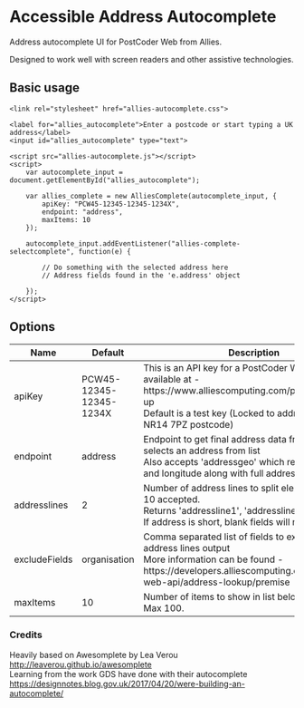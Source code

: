# Accessible Address Autocomplete

Address autocomplete UI for PostCoder Web from Allies.

Designed to work well with screen readers and other assistive technologies.

## Basic usage

```
<link rel="stylesheet" href="allies-autocomplete.css">

<label for="allies_autocomplete">Enter a postcode or start typing a UK address</label>
<input id="allies_autocomplete" type="text">

<script src="allies-autocomplete.js"></script>
<script>
    var autocomplete_input = document.getElementById("allies_autocomplete");

    var allies_complete = new AlliesComplete(autocomplete_input, {
        apiKey: "PCW45-12345-12345-1234X",
        endpoint: "address",
        maxItems: 10
    });
    
    autocomplete_input.addEventListener("allies-complete-selectcomplete", function(e) {

        // Do something with the selected address here
        // Address fields found in the 'e.address' object

    });
</script>
```

## Options

<table>
    <thead>
        <tr>
            <th>Name</th>
            <th>Default</th>
            <th>Description</th>
        </tr>
    </thead>
    <tbody>
        <tr>
            <td>apiKey</td>
            <td>PCW45-12345-12345-1234X</td>
            <td>
            This is an API key for a PostCoder Web account, available at - https://www.alliescomputing.com/postcoder/sign-up<br>
            Default is a test key (Locked to addresses in the NR14 7PZ postcode)
            </td>
        </tr>
        <tr>
            <td>endpoint</td>
            <td>address</td>
            <td>
            Endpoint to get final address data from when user selects an address from list  <br> 
            Also accepts 'addressgeo' which returns latitude and longitude along with full address
            </td>
        </tr>
        <tr>
            <td>addresslines</td>
            <td>2</td>
            <td>
            Number of address lines to split elements over, 1 - 10 accepted.   <br>
            Returns 'addressline1', 'addressline2' etc  <br>
            If address is short, blank fields will not be returned.
            </td>
        </tr>
        <tr>
            <td>excludeFields</td>
            <td>organisation</td>
            <td>
            Comma separated list of fields to exclude from address lines output  <br>
            More information can be found - https://developers.alliescomputing.com/postcoder-web-api/address-lookup/premise
            </td>
        </tr>
        <tr>
            <td>maxItems</td>
            <td>10</td>
            <td>
            Number of items to show in list below input box. Max 100.
            </td>
        </tr>
    </tbody>
</table>

### Credits

Heavily based on Awesomplete by Lea Verou http://leaverou.github.io/awesomplete  
Learning from the work GDS have done with their autocomplete https://designnotes.blog.gov.uk/2017/04/20/were-building-an-autocomplete/
